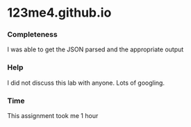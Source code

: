 # 123me4.github.io
### Completeness
I was able to get the JSON parsed and the appropriate output


### Help
I did not discuss this lab with anyone.  Lots of googling.

### Time
This assignment took me 1 hour
